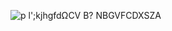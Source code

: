 ![p l';kjhgfdΩCV B? NBGVFCDXSZA](https://github.com/user-attachments/assets/579265e9-1415-4350-a94e-312127410707)
